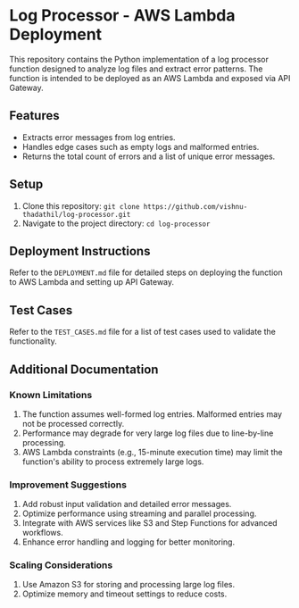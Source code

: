 # Log Processor - AWS Lambda Deployment

This repository contains the Python implementation of a log processor function designed to analyze log files and extract error patterns. The function is intended to be deployed as an AWS Lambda and exposed via API Gateway.

## Features
- Extracts error messages from log entries.
- Handles edge cases such as empty logs and malformed entries.
- Returns the total count of errors and a list of unique error messages.

## Setup
1. Clone this repository:
   ```git clone https://github.com/vishnu-thadathil/log-processor.git```
2. Navigate to the project directory:
    ```cd log-processor```

## Deployment Instructions
Refer to the `DEPLOYMENT.md` file for detailed steps on deploying the function to AWS Lambda and setting up API Gateway.

## Test Cases
Refer to the `TEST_CASES.md` file for a list of test cases used to validate the functionality.

## Additional Documentation

### Known Limitations
1. The function assumes well-formed log entries. Malformed entries may not be processed correctly.
2. Performance may degrade for very large log files due to line-by-line processing.
3. AWS Lambda constraints (e.g., 15-minute execution time) may limit the function's ability to process extremely large logs.

### Improvement Suggestions
1. Add robust input validation and detailed error messages.
2. Optimize performance using streaming and parallel processing.
3. Integrate with AWS services like S3 and Step Functions for advanced workflows.
4. Enhance error handling and logging for better monitoring.

### Scaling Considerations
1. Use Amazon S3 for storing and processing large log files.
2. Optimize memory and timeout settings to reduce costs.
